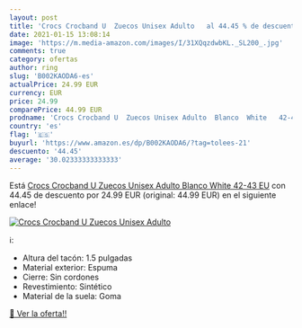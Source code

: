 ```yaml
---
layout: post
title: 'Crocs Crocband U  Zuecos Unisex Adulto   al 44.45 % de descuento'
date: 2021-01-15 13:08:14
image: 'https://m.media-amazon.com/images/I/31XQqzdwbKL._SL200_.jpg'
comments: true
category: ofertas
author: ring
slug: 'B002KAODA6-es'
actualPrice: 24.99 EUR
currency: EUR
price: 24.99
comparePrice: 44.99 EUR
prodname: 'Crocs Crocband U  Zuecos Unisex Adulto  Blanco  White   42-43 EU'
country: 'es'
flag: '🇪🇸'
buyurl: 'https://www.amazon.es/dp/B002KAODA6/?tag=tolees-21'
descuento: '44.45'
average: '30.02333333333333'
---
```


Está [Crocs Crocband U  Zuecos Unisex Adulto  Blanco  White   42-43 EU](https://www.amazon.es/dp/B002KAODA6/?tag=tolees-21) con 44.45 de descuento por 24.99 EUR (original: 44.99 EUR) en el siguiente enlace!

[![Crocs Crocband U  Zuecos Unisex Adulto  ](https://m.media-amazon.com/images/I/31XQqzdwbKL._SL200_.jpg)](https://www.amazon.es/dp/B002KAODA6/?tag=tolees-21)

ℹ️:

- Altura del tacón: 1.5 pulgadas
- Material exterior: Espuma
- Cierre: Sin cordones
- Revestimiento: Sintético
- Material de la suela: Goma

[🛒 Ver la oferta!!](https://www.amazon.es/dp/B002KAODA6/?tag=tolees-21)
